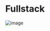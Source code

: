 # Fullstack

![image](https://github.com/user-attachments/assets/17b72971-7bfe-4f99-996f-c30e780ac8b0)
